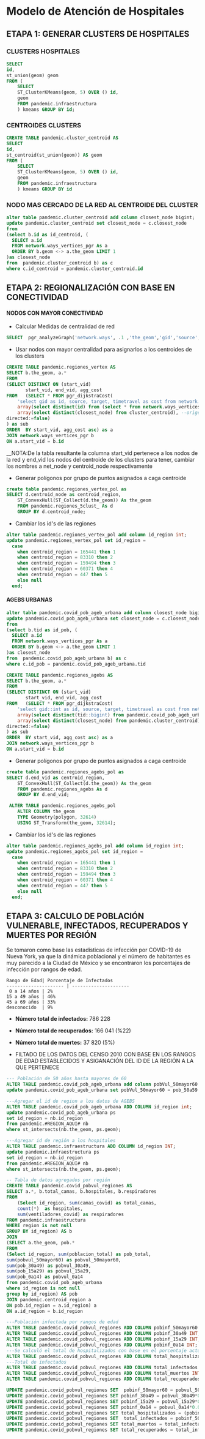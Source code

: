 
Modelo de Atención de Hospitales 
========================================
## ETAPA 1: GENERAR CLUSTERS DE HOSPITALES 

### CLUSTERS HOSPITALES

``` sql
SELECT
id,
st_union(geom) geom
FROM (
    SELECT
    ST_ClusterKMeans(geom, 5) OVER () id,
    geom
    FROM pandemic.infraestructura
    ) kmeans GROUP BY id;
```
### CENTROIDES CLUSTERS
``` sql
CREATE TABLE pandemic.cluster_centroid AS
SELECT
id,
st_centroid(st_union(geom)) AS geom
FROM (
    SELECT
    ST_ClusterKMeans(geom, 5) OVER () id,
    geom
    FROM pandemic.infraestructura
    ) kmeans GROUP BY id
```
### NODO MAS CERCADO DE LA RED AL CENTROIDE DEL CLUSTER
``` sql
alter table pandemic.cluster_centroid add column closest_node bigint; 
update pandemic.cluster_centroid set closest_node = c.closest_node
from  
(select b.id as id_centroid, (
  SELECT a.id
  FROM network.ways_vertices_pgr As a
  ORDER BY b.geom <-> a.the_geom LIMIT 1
)as closest_node
from  pandemic.cluster_centroid b) as c
where c.id_centroid = pandemic.cluster_centroid.id
```
## ETAPA 2: REGIONALIZACIÓN CON BASE EN CONECTIVIDAD 

#### NODOS CON MAYOR CONECTIVIDAD
* Calcular Medidas de centralidad de red
``` sql
SELECT  pgr_analyzeGraph('network.ways', .1 ,'the_geom','gid','source','target');
```
* Usar nodos con mayor centralidad para asignarlos a los centroides de los clusters
``` sql
CREATE TABLE pandemic.regiones_vertex AS 
SELECT b.the_geom, a.*
FROM
(SELECT DISTINCT ON (start_vid)
       start_vid, end_vid, agg_cost
FROM   (SELECT * FROM pgr_dijkstraCost(
    'select gid as id, source, target, timetravel as cost from network.ways',
    array(select distinct(id) from (select * from network.ways_vertices_pgr where cnt > 2) as net ), --destino 
	array(select distinct(closest_node) from cluster_centroid), --origen
directed:=false)
) as sub
ORDER  BY start_vid, agg_cost asc) as a
JOIN network.ways_vertices_pgr b
ON a.start_vid = b.id
```
__NOTA:De la tabla resultante la columna start_vid pertenece a los nodos de la red y end_vid los nodos del centroide de los clusters para tener, cambiar los nombres a net_node y centroid_node respectivamente

* Generar polígonos por grupo de puntos asignados a caga centroide
``` sql
create table pandemic.regiones_vertex_pol as
SELECT d.centroid_node as centroid_region,
	ST_ConvexHull(ST_Collect(d.the_geom)) As the_geom
	FROM pandemic.regiones_5clust_ As d
	GROUP BY d.centroid_node;  
```
* Cambiar los id's de las regiones
``` sql
alter table pandemic.regiones_vertex_pol add column id_region int;
update pandemic.regiones_vertex_pol set id_region =
  case
    when centroid_region = 165441 then 1
	when centroid_region = 83310 then 2
	when centroid_region = 159494 then 3
	when centroid_region = 60371 then 4
	when centroid_region = 447 then 5
    else null
  end;
```
#### AGEBS URBANAS 
``` sql
alter table pandemic.covid_pob_ageb_urbana add column closest_node bigint; 
update pandemic.covid_pob_ageb_urbana set closest_node = c.closest_node
from  
(select b.tid as id_pob, (
  SELECT a.id
  FROM network.ways_vertices_pgr As a
  ORDER BY b.geom <-> a.the_geom LIMIT 1
)as closest_node
from  pandemic.covid_pob_ageb_urbana b) as c
where c.id_pob = pandemic.covid_pob_ageb_urbana.tid
``` 
``` sql
CREATE TABLE pandemic.regiones_agebs AS 
SELECT b.the_geom, a.*
FROM
(SELECT DISTINCT ON (start_vid)
       start_vid, end_vid, agg_cost
FROM   (SELECT * FROM pgr_dijkstraCost(
    'select gid::int as id, source, target, timetravel as cost from network.ways',
    array(select distinct(tid::bigint) from pandemic.covid_pob_ageb_urbana), --destino 
	array(select distinct(closest_node) from pandemic.cluster_centroid), --origen
directed:=false)
) as sub
ORDER  BY start_vid, agg_cost asc) as a
JOIN network.ways_vertices_pgr b
ON a.start_vid = b.id
```
* Generar polígonos por grupo de puntos asignados a caga centroide
``` sql
create table pandemic.regiones_agebs_pol as
SELECT d.end_vid as centroid_region,
	ST_ConvexHull(ST_Collect(d.the_geom)) As the_geom
	FROM pandemic.regiones_agebs As d
	GROUP BY d.end_vid;

 ALTER TABLE pandemic.regiones_agebs_pol
    ALTER COLUMN the_geom
    TYPE Geometry(polygon, 32614)
    USING ST_Transform(the_geom, 32614);
```
* Cambiar los id's de las regiones
``` sql
alter table pandemic.regiones_agebs_pol add column id_region int;
update pandemic.regiones_agebs_pol set id_region =
  case
    when centroid_region = 165441 then 1
	when centroid_region = 83310 then 2
	when centroid_region = 159494 then 3
	when centroid_region = 60371 then 4
	when centroid_region = 447 then 5
    else null
  end;
```
## ETAPA 3: CALCULO DE POBLACIÓN VULNERABLE, INFECTADOS, RECUPERADOS Y MUERTES POR REGIÓN

Se tomaron como base las estadísticas de infección por COVID-19 de Nueva York, ya que la dinámica poblacional y el número de habitantes es muy parecido a la Ciudad de México y se encontraron los porcentajes de infección por rangos de edad. 

    Rango de Edad| Porcentaje de Infectados
    --------------------- | ---------------------
     0 a 14 años | 2%
    15 a 49 años | 46%
    45 a 69 años | 33%
    desconocido  | 9%

* __Número total de infectados:__ 786 228
* __Número total de recuperados:__ 166 041 (%22)
* __Número total de muertes:__ 37 820 (5%)

* FILTADO DE LOS DATOS DEL CENSO 2010 CON BASE EN LOS RANGOS DE EDAD ESTABLECIDOS Y ASIGANACIÓN DEL ID DE LA REGIÓN A LA QUE PERTENECE
```sql
--- Población de 50 años hasta mayores de 60
ALTER TABLE pandemic.covid_pob_ageb_urbana add column pobVul_50mayor60 int4;
update pandemic.covid_pob_ageb_urbana set pobVul_50mayor60 = pob_50a59 + pob_masd60

---Agregar el id de region a los datos de AGEBS 
ALTER TABLE pandemic.covid_pob_ageb_urbana ADD COLUMN id_region int;
update pandemic.covid_pob_ageb_urbana ps 
set id_region = nb.id_region
from pandemic.#REGION_AQUI# nb 
where st_intersects(nb.the_geom, ps.geom);

---Agregar id de región a los hospitales 
ALTER TABLE pandemic.infraestructura ADD COLUMN id_region INT;
update pandemic.infraestructura ps 
set id_region = nb.id_region
from pandemic.#REGION_AQUI# nb 
where st_intersects(nb.the_geom, ps.geom);

-- Tabla de datos agregados por región
CREATE TABLE pandemic.covid_pobvul_regiones AS
SELECT a.*, b.total_camas, b.hospitales, b.respiradores  
FROM
    (Select id_region, sum(camas_covid) as total_camas, 
    count(*)  as hospitales,
    sum(ventiladores_covid) as respiradores
FROM pandemic.infraestructura 
WHERE region is not null 
GROUP BY id_region) AS b
JOIN 
(SELECT a.the_geom, pob.*
FROM
(Select id_region, sum(poblacion_total) as pob_total, 
sum(pobvul_50mayor60) as pobvul_50mayor60,
sum(pob_30a49) as pobvul_30a49,
sum(pob_15a29) as pobvul_15a29,
sum(pob_0a14) as pobvul_0a14  
from pandemic.covid_pob_ageb_urbana 
where id_region is not null 
group by id_region) AS pob
JOIN pandemic.centroid_region a 
ON pob.id_region = a.id_region) a
ON a.id_region = b.id_region 

---Población infectada por rangos de edad
ALTER TABLE pandemic.covid_pobvul_regiones ADD COLUMN pobinf_50mayor60 INT; 
ALTER TABLE pandemic.covid_pobvul_regiones ADD COLUMN pobinf_30a49 INT; 
ALTER TABLE pandemic.covid_pobvul_regiones ADD COLUMN pobinf_15a29 INT; 
ALTER TABLE pandemic.covid_pobvul_regiones ADD COLUMN pobinf_0a14 INT; 
---Se calculó el total de hospitalizados con base en el porcentaje actual de hospitalizaciones en el país
ALTER TABLE pandemic.covid_pobvul_regiones ADD COLUMN total_hospitalizados INT;
---Total de infectados 
ALTER TABLE pandemic.covid_pobvul_regiones ADD COLUMN total_infectados INT;
ALTER TABLE pandemic.covid_pobvul_regiones ADD COLUMN total_muertos INT;
ALTER TABLE pandemic.covid_pobvul_regiones ADD COLUMN total_recuperados INT;

UPDATE pandemic.covid_pobvul_regiones SET  pobinf_50mayor60 = pobvul_50mayor60*0.19;
UPDATE pandemic.covid_pobvul_regiones SET pobinf_30a49 = pobvul_30a49*0.33;
UPDATE pandemic.covid_pobvul_regiones SET pobinf_15a29 = pobvul_15a29*0.46;
UPDATE pandemic.covid_pobvul_regiones SET pobinf_0a14 = pobvul_0a14*0.02;
UPDATE pandemic.covid_pobvul_regiones SET total_hospitalizados = (pobinf_30a49 + pobinf_50mayor60) *0.16;
UPDATE pandemic.covid_pobvul_regiones SET  total_infectados = pobinf_50mayor60 + pobinf_30a49 + pobinf_15a29 + pobinf_0a14
UPDATE pandemic.covid_pobvul_regiones SET total_muertos = total_infectados*0.05;
UPDATE pandemic.covid_pobvul_regiones SET total_recuperados = total_infectados*0.21;
``` 







 
 


